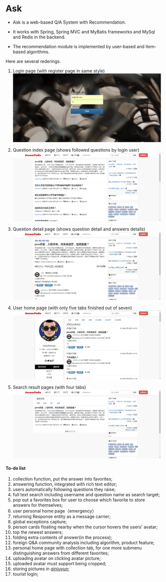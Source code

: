 # Ask
* Ask is a web-based Q/A System with Recommendation.

* It works with Spring, Spring MVC and MyBatis frameworks and MySql and Redis in the backend.

* The recommendation module is implemented by user-based and item-based algorithms.

Here are several rederings.

1. Login page (with register page in same style)
![](https://raw.githubusercontent.com/markytsai/Ask/master/src/main/webapp/samples/login.jpg)

2. Question index page (shows followed questions by login user)
![](https://raw.githubusercontent.com/markytsai/Ask/master/src/main/webapp/samples/index-following.png)

3. Question detail page (shows question detail and answers details)
![](https://raw.githubusercontent.com/markytsai/Ask/master/src/main/webapp/samples/question-detail.jpg)

4. User home page (with only five tabs finished out of seven)
![](https://raw.githubusercontent.com/markytsai/Ask/master/src/main/webapp/samples/user-homepage.jpg)

5. Search result pages (with four tabs)
![](https://raw.githubusercontent.com/markytsai/Ask/master/src/main/webapp/samples/search-pages.png)

#### To-do list

1. collection function, put the answer into favorites;
2. answering function, integrated with rich text editor;
3. users automatically following questions they raise;
4. full text search including username and question name as search target;
5. pop out a favorites box for user to choose which favorite to store answers for themselves;
6. user personal home page（emergency）
7. returning Response entity as a message carrier;
8. global exceptions capture;
9. person cards floating nearby when the cursor hovers the users' avatar;
10. top the newest answers;
11. folding extra contents of answer(in the process);
12. foreign Q&A community analysis including algorithm, product feature;
13. personal home page with collection tab, for one more submenu distinguishing answers from different favorites;
14. uploading avatar on clicking avatar picture;
15. uploaded avatar must support being cropped;
16. storing pictures in [qiniuyun](https://www.qiniu.com/);
17. tourist login;
